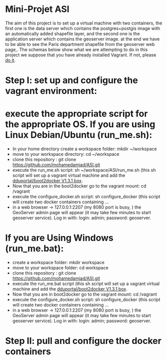 Mini-Projet ASI
=====
The aim of this project is to set up a virtual machine with two containers, the first one is the data server which contains the postgres+postgis image with an automatically added shapefile layer, and the second one is the application server which contains the geoserver image.
at the end we have to be able to see the Paris department shapefile from the geoserver web page,. The schemas below show what we are attempting to do 
in this project we suppose that you have already installed Vagrant. If not, please [do it](https://docs.vagrantup.com/v2/installation/).

Step I: set up and configure the vagrant environment:
===
execute the appropriate script for the appropriate OS.
If you are using Linux Debian/Ubuntu (run_me.sh):
=
- In your home directory create a workspace folder: mkdir ~/workspace
- move to your workspace directory: cd ~/workspace
- clone this repository : git clone https://github.com/mohamedamjad/ASI.git
- execute the run_me.sh script: sh ~/workspace/ASI/run_me.sh (this sh script will set up a vagrant virtual machine and add the [dduportal/boot2docker V1.3.1 box](https://).
- Now that you are in the boot2docker go to the vagrant mount: cd /vagrant
- execute the configure_docker.sh script: sh configure_docker (this script will create two docker containers containing ...
- in a web browser -> 127.0.0.1:2207 (my 8080 port is busy, ) the GeoServer admin page will appear (it may take few minutes to start geoserver service). Log in with: login: admin; password: geoserver.

If you are Using Windows (run_me.bat):
=
- create a workspace folder: mkdir workspace
- move to your workspace folder: cd workspace
- clone this repository : git clone https://github.com/mohamedamjad/ASI.git
- execute the run_me.bat script (this sh script will set up a vagrant virtual machine and add the [dduportal/boot2docker V1.3.1 box](https://).
- Now that you are in boot2docker go to the vagrant mount: cd /vagrant
- execute the configure_docker.sh script: sh configure_docker (this script will create two docker containers containing ...
- in a web browser -> 127.0.0.1:2207 (my 8080 port is busy, ) the GeoServer admin page will appear (it may take few minutes to start geoserver service). Log in with: login: admin; password: geoserver.

Step II: pull and configure the docker containers
===
